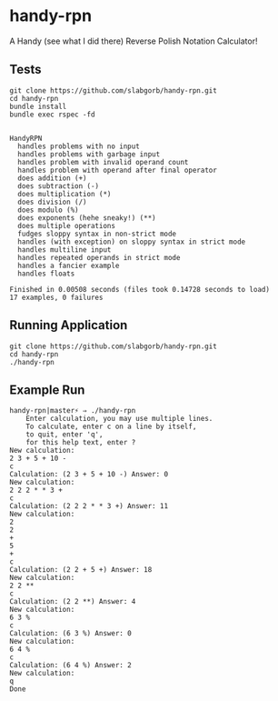 # handy-rpn

A Handy (see what I did there) Reverse Polish Notation Calculator!



## Tests

    git clone https://github.com/slabgorb/handy-rpn.git
    cd handy-rpn
    bundle install
    bundle exec rspec -fd


    HandyRPN
      handles problems with no input
      handles problems with garbage input
      handles problem with invalid operand count
      handles problem with operand after final operator
      does addition (+)
      does subtraction (-)
      does multiplication (*)
      does division (/)
      does modulo (%)
      does exponents (hehe sneaky!) (**)
      does multiple operations
      fudges sloppy syntax in non-strict mode
      handles (with exception) on sloppy syntax in strict mode
      handles multiline input
      handles repeated operands in strict mode
      handles a fancier example
      handles floats

    Finished in 0.00508 seconds (files took 0.14728 seconds to load)
    17 examples, 0 failures

## Running Application

    git clone https://github.com/slabgorb/handy-rpn.git
    cd handy-rpn
    ./handy-rpn

## Example Run

    handy-rpn|master⚡ ⇒ ./handy-rpn
        Enter calculation, you may use multiple lines.
        To calculate, enter c on a line by itself,
        to quit, enter 'q',
        for this help text, enter ?
    New calculation:
    2 3 + 5 + 10 -
    c
    Calculation: (2 3 + 5 + 10 -) Answer: 0
    New calculation:
    2 2 2 * * 3 +
    c
    Calculation: (2 2 2 * * 3 +) Answer: 11
    New calculation:
    2
    2
    +
    5
    +
    c
    Calculation: (2 2 + 5 +) Answer: 18
    New calculation:
    2 2 **
    c
    Calculation: (2 2 **) Answer: 4
    New calculation:
    6 3 %
    c
    Calculation: (6 3 %) Answer: 0
    New calculation:
    6 4 %
    c
    Calculation: (6 4 %) Answer: 2
    New calculation:
    q
    Done

